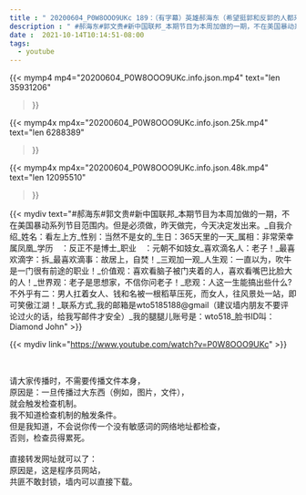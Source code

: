 ```yaml
---
title : " 20200604_P0W8OOO9UKc 189：（有字幕）英雄郝海东（希望挺郭和反郭的人都来看看，不要骂我，我在解读一种新时光机）目前来看，大家不要将崔永元、任志强、劳丽诗和李娜拿来与郝海东相提并论。郝海东远在他们之上。 "
description : " #郝海东#郭文贵#新中国联邦_本期节目为本周加做的一期，不在美国暴动系列节目范围内。但是必须做，昨天做完，今天决定发出来。_自我介绍_姓名：看左上方_性别：当然不是女的_生日：365天里的一天_属相：非常荣幸属凤凰_学历　：反正不是博士_职业　：元朝不如妓女_喜欢滴名人：老子！_最喜欢滴字：拆_最喜欢滴事：故居上，自焚！_三观加一观_人生观：一直以为，吹牛是一门很有前途的职业！_价值观：喜欢看脑子被门夹着的人，喜欢看嘴巴比脸大的人！_世界观：老子是思想家，不信你问老子！_悲观：人这一生能搞出些什么?不外乎有二：男人扛着女人、钱和名被一根稻草压死，而女人，往风景处一站，即可笑傲江湖！_联系方式_我的邮箱是wto5185188@gmail（建议墙内朋友不要评论过火的话，给我写邮件才安全）_我的腿腿儿账号是：wto518_脸书ID叫：Diamond John "
date :  2021-10-14T10:14:51-08:00
tags:
  - youtube
---
```


{{< mymp4 mp4="20200604_P0W8OOO9UKc.info.json.mp4" 
text="len 35931206"
>}}

{{< mymp4x  mp4x="20200604_P0W8OOO9UKc.info.json.25k.mp4"
text="len 6288389"
>}}

{{< mymp4x  mp4x="20200604_P0W8OOO9UKc.info.json.48k.mp4"
text="len 12095510"
>}}


{{< mydiv text="#郝海东#郭文贵#新中国联邦_本期节目为本周加做的一期，不在美国暴动系列节目范围内。但是必须做，昨天做完，今天决定发出来。_自我介绍_姓名：看左上方_性别：当然不是女的_生日：365天里的一天_属相：非常荣幸属凤凰_学历　：反正不是博士_职业　：元朝不如妓女_喜欢滴名人：老子！_最喜欢滴字：拆_最喜欢滴事：故居上，自焚！_三观加一观_人生观：一直以为，吹牛是一门很有前途的职业！_价值观：喜欢看脑子被门夹着的人，喜欢看嘴巴比脸大的人！_世界观：老子是思想家，不信你问老子！_悲观：人这一生能搞出些什么?不外乎有二：男人扛着女人、钱和名被一根稻草压死，而女人，往风景处一站，即可笑傲江湖！_联系方式_我的邮箱是wto5185188@gmail（建议墙内朋友不要评论过火的话，给我写邮件才安全）_我的腿腿儿账号是：wto518_脸书ID叫：Diamond John" >}}
<br>

{{< mydiv link="https://www.youtube.com/watch?v=P0W8OOO9UKc" >}}


<br>

请大家传播时，不需要传播文件本身，<br>
原因是：一旦传播过大东西（例如，图片，文件），<br>
就会触发检查机制。<br>
我不知道检查机制的触发条件。<br>
但是我知道，不会说你传一个没有敏感词的网络地址都检查，<br>
否则，检查员得累死。<br><br>
直接转发网址就可以了：<br>
原因是，这是程序员网站，<br>
共匪不敢封锁，墙内可以直接下载。


